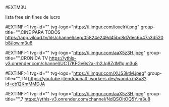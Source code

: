 #EXTM3U

lista free sin fines de lucro

#EXTINF:-1 tvg-id="" tvg-logo="https://i.imgur.com/ioxelrV.png" group-title="",CINE PARA TODOS
https://app.viloud.tv/hls/channel/sep/05824e249d45bc8d7dec6b47a3d520b8/low.m3u8

#EXTINF:-1 tvg-id="" tvg-logo="https://i.imgur.com/aaX5z3H.jpeg" group-title="",CRONICA TV
https://ythls-v3.onrender.com/channel/UCT7KFGv6s2a-rh2Jq8ZdM1g.m3u8

#EXTINF:-1 tvg-id="" tvg-logo="https://i.imgur.com/XUS3ktM.jpeg" group-title="",TN
https://youtube.jitendraunatti.workers.dev/wanda.m3u8?id=cb12KmMMDJA

#EXTINF:-1 tvg-id="" tvg-logo="https://i.imgur.com/aaX5z3H.jpeg" group-title="",7
https://ythls-v3.onrender.com/channel/NdQSOItOQ5Y.m3u8






